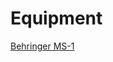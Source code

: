 # Equipment

[Behringer MS-1](https://github.com/OmnimusicSK/Inventory/blob/main/Equipment/MS1/MS1.md)
